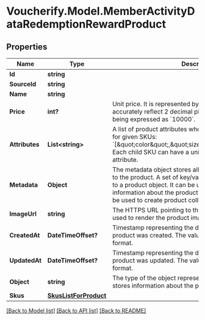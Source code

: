 # Voucherify.Model.MemberActivityDataRedemptionRewardProduct

## Properties

Name | Type | Description | Notes
------------ | ------------- | ------------- | -------------
**Id** | **string** |  | [optional] 
**SourceId** | **string** |  | [optional] 
**Name** | **string** |  | [optional] 
**Price** | **int?** | Unit price. It is represented by a value multiplied by 100 to accurately reflect 2 decimal places, such as &#x60;$100.00&#x60; being expressed as &#x60;10000&#x60;. | [optional] 
**Attributes** | **List&lt;string&gt;** | A list of product attributes whose values you can customize for given SKUs: &#x60;[\&quot;color\&quot;,\&quot;size\&quot;,\&quot;ranking\&quot;]&#x60;. Each child SKU can have a unique value for a given attribute. | [optional] 
**Metadata** | **Object** | The metadata object stores all custom attributes assigned to the product. A set of key/value pairs that you can attach to a product object. It can be useful for storing additional information about the product in a structured format. It can be used to create product collections. | [optional] 
**ImageUrl** | **string** | The HTTPS URL pointing to the .png or .jpg file that will be used to render the product image. | [optional] 
**CreatedAt** | **DateTimeOffset?** | Timestamp representing the date and time when the product was created. The value is shown in the ISO 8601 format. | [optional] 
**UpdatedAt** | **DateTimeOffset?** | Timestamp representing the date and time when the product was updated. The value is shown in the ISO 8601 format. | [optional] 
**Object** | **string** | The type of the object represented by JSON. This object stores information about the product. | [optional] 
**Skus** | [**SkusListForProduct**](SkusListForProduct.md) |  | [optional] 

[[Back to Model list]](../README.md#documentation-for-models) [[Back to API list]](../README.md#documentation-for-api-endpoints) [[Back to README]](../README.md)

